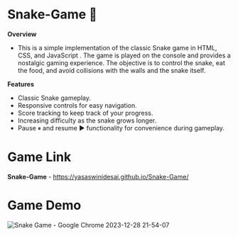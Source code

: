 # Snake-Game 🐍
**Overview**
* This is a simple implementation of the classic Snake game in HTML, CSS, and JavaScript . The game is played on the console and provides a nostalgic gaming experience. The objective is to control the snake, eat the food, and avoid collisions with the walls and the snake itself.

**Features**
- Classic Snake gameplay.
- Responsive controls for easy navigation.
- Score tracking to keep track of your progress.
- Increasing difficulty as the snake grows longer.
- Pause ⏸ and resume ▶ functionality for convenience during gameplay.

# Game Link
**Snake-Game** - https://yasaswinidesai.github.io/Snake-Game/

# Game Demo

![Snake Game - Google Chrome 2023-12-28 21-54-07](https://github.com/YasaswiniDesai/Snake-Game/assets/92711164/c8a9684c-7f57-408b-88a8-a23e9cfcf185)


